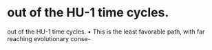 # out of the HU-1 time cycles.

out of the HU-1 time cycles.
• This is the least favorable path, with far reaching evolutionary conse-